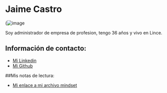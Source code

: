 # Jaime Castro
(![image](https://github.com/user-attachments/assets/1353de4f-92f4-4372-8529-c44992dea615)

Soy administrador de empresa de profesion, tengo 36 años y vivo en Lince.

## Información de contacto:

* [Mi Linkedin](https://www.linkedin.com/in/jaimecastromarchan/)
* [Mi Github](https://github.com/jobbjaime)

##Mis notas de lectura:

- [Mi enlace a mi archivo mindset](https://github.com/jobbjaime/reading-notes/blob/main/mindset.md)
